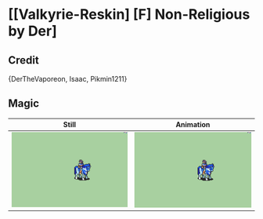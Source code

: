 # [\[Valkyrie-Reskin\] \[F\] Non-Religious by Der]

## Credit

{DerTheVaporeon, Isaac, Pikmin1211}
	
## Magic

| Still | Animation |
| :---: | :-------: |
| ![Magic still](./Magic_000.png) | ![Magic animation](./Magic.gif) |
